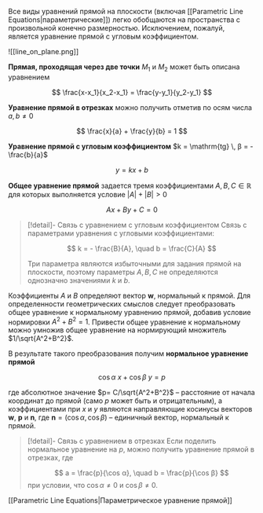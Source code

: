 
Все виды уравнений прямой на плоскости (включая [[Parametric Line Equations|параметрические]]) легко обобщаются на пространства с произвольной конечно размерностью. Исключением, пожалуй, является уравнение прямой с угловым коэффициентом.

![[line_on_plane.png]]

**Прямая, проходящая через две точки** $M_1$ и $M_2$ может быть описана уравнением

$$
\frac{x-x_1}{x_2-x_1} = \frac{y-y_1}{y_2-y_1} 
$$

**Уравнение прямой в отрезках** можно получить отметив по осям числа $a, b ≠ 0$

$$
\frac{x}{a} + \frac{y}{b} = 1
$$

**Уравнение прямой с угловым коэффициентом** $k = \mathrm{tg} \, β = - \frac{b}{a}$

$$
y = kx + b
$$

**Общее уравнение прямой** задается тремя коэффициентами $A,B,C∈ℝ$ для которых выполняется условие $|A| + |B| > 0$

$$
Ax + By + C = 0
$$

>[!detail]- Связь с уравнением с угловым коэффициентом
> Связь с параметрами уравнения с угловыми коэффициентами:
> 
> $$
> k = - \frac{B}{A}, \quad b = \frac{C}{A}
> $$
> 
> Три параметра являются избыточными для задания прямой на плоскости, поэтому параметры $A, B, C$ не определяются однозначно значениями $k$ и $b$.

Коэффициенты $A$ и $B$ определяют вектор $\mathbf{w}$, нормальный к прямой. Для определенности геометрических смыслов следует преобразовать общее уравнение к нормальному уравнению прямой, добавив условие нормировки $A^2+B^2=1$. Привести общее уравнение к нормальному можно умножив общее уравнение на нормирующий множитель $1/\sqrt{A^2+B^2}$. 

В результате такого преобразования получим **нормальное уравнение прямой**

$$
\cos α \ x + \cos β \ y = p
$$

где абсолютное значение $p= C/\sqrt{A^2+B^2}$ – расстояние от начала координат до прямой (само $p$ может быть и отрицательным), а коэффициентами при $x$ и $y$ являются направляющие косинусы векторов $\mathbf{w}$, $\mathbf{p}$ и $\mathbf{n}$, где $\mathbf{n} = (\cos α, \cos β)$ – единичный вектор, нормальный к прямой.

>[!detail]- Связь с уравнением в отрезках
> Если поделить нормальное уравнение на $p$, можно получить уравнение прямой в отрезках, где 
> 
> $$
> a = \frac{p}{\cos α}, \quad b = \frac{p}{\cos β}  
> $$
> при условии, что $\cos α ≠ 0$  и $\cos β ≠ 0$.


[[Parametric Line Equations|Параметрическое уравнение прямой]]
